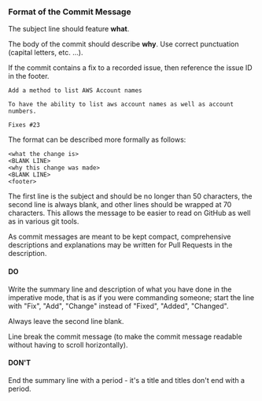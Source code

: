 ### Format of the Commit Message

The subject line should feature **what**.

The body of the commit should describe **why**. Use correct punctuation (capital letters, etc. ...).

If the commit contains a fix to a recorded issue, then reference the issue ID in the footer.

```
Add a method to list AWS Account names

To have the ability to list aws account names as well as account numbers.

Fixes #23
```

The format can be described more formally as follows:

```
<what the change is>
<BLANK LINE>
<why this change was made>
<BLANK LINE>
<footer>
```

The first line is the subject and should be no longer than 50 characters, the
second line is always blank, and other lines should be wrapped at 70 characters.
This allows the message to be easier to read on GitHub as well as in various
git tools.


As commit messages are meant to be kept compact, comprehensive descriptions and explanations may be written for Pull Requests in the description.

#### DO
Write the summary line and description of what you have done in the imperative mode, that is as if you were commanding someone; start the line with "Fix", "Add", "Change" instead of "Fixed", "Added", "Changed".

Always leave the second line blank.

Line break the commit message (to make the commit message readable without having to scroll horizontally).

#### DON'T
End the summary line with a period - it's a title and titles don't end with a period.
